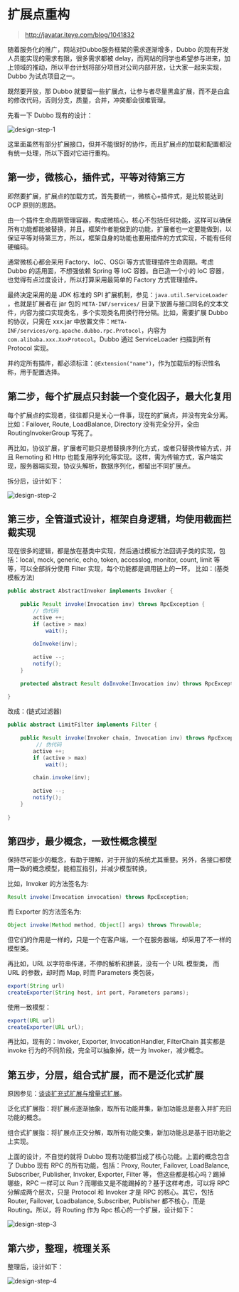 # 扩展点重构

> http://javatar.iteye.com/blog/1041832

随着服务化的推广，网站对Dubbo服务框架的需求逐渐增多，Dubbo 的现有开发人员能实现的需求有限，很多需求都被 delay，而网站的同学也希望参与进来，加上领域的推动，所以平台计划将部分项目对公司内部开放，让大家一起来实现，Dubbo 为试点项目之一。 

既然要开放，那 Dubbo 就要留一些扩展点，让参与者尽量黑盒扩展，而不是白盒的修改代码，否则分支，质量，合并，冲突都会很难管理。 

先看一下 Dubbo 现有的设计：

![design-step-1](../sources/images/design-step1.png)

这里面虽然有部分扩展接口，但并不能很好的协作，而且扩展点的加载和配置都没有统一处理，所以下面对它进行重构。

## 第一步，微核心，插件式，平等对待第三方 

即然要扩展，扩展点的加载方式，首先要统一，微核心+插件式，是比较能达到 OCP 原则的思路。

由一个插件生命周期管理容器，构成微核心，核心不包括任何功能，这样可以确保所有功能都能被替换，并且，框架作者能做到的功能，扩展者也一定要能做到，以保证平等对待第三方，所以，框架自身的功能也要用插件的方式实现，不能有任何硬编码。 

通常微核心都会采用 Factory、IoC、OSGi 等方式管理插件生命周期。考虑 Dubbo 的适用面，不想强依赖 Spring 等 IoC 容器。自已造一个小的 IoC 容器，也觉得有点过度设计，所以打算采用最简单的 Factory 方式管理插件。 

最终决定采用的是 JDK 标准的 SPI 扩展机制，参见：`java.util.ServiceLoader `，也就是扩展者在 jar 包的 `META-INF/services/` 目录下放置与接口同名的文本文件，内容为接口实现类名，多个实现类名用换行符分隔。比如，需要扩展 Dubbo 的协议，只需在 xxx.jar 中放置文件：`META-INF/services/org.apache.dubbo.rpc.Protocol`，内容为 `com.alibaba.xxx.XxxProtocol`。Dubbo 通过 ServiceLoader 扫描到所有 Protocol 实现。 

并约定所有插件，都必须标注：`@Extension("name")`，作为加载后的标识性名称，用于配置选择。

## 第二步，每个扩展点只封装一个变化因子，最大化复用 

每个扩展点的实现者，往往都只是关心一件事，现在的扩展点，并没有完全分离。比如：Failover, Route, LoadBalance, Directory 没有完全分开，全由 RoutingInvokerGroup 写死了。 

再比如，协议扩展，扩展者可能只是想替换序列化方式，或者只替换传输方式，并且 Remoting 和 Http 也能复用序列化等实现。这样，需为传输方式，客户端实现，服务器端实现，协议头解析，数据序列化，都留出不同扩展点。 

拆分后，设计如下：

![design-step-2](../sources/images/design-step2.png)


## 第三步，全管道式设计，框架自身逻辑，均使用截面拦截实现 

现在很多的逻辑，都是放在基类中实现，然后通过模板方法回调子类的实现，包括：local, mock, generic, echo, token, accesslog, monitor, count, limit 等等，可以全部拆分使用 Filter 实现，每个功能都是调用链上的一环。 比如：(基类模板方法) 

```java
public abstract AbstractInvoker implements Invoker {  
  
    public Result invoke(Invocation inv) throws RpcException {  
        // 伪代码  
        active ++;  
        if (active > max)  
            wait();  
          
        doInvoke(inv);  
          
        active --;  
        notify();  
    }  
      
    protected abstract Result doInvoke(Invocation inv) throws RpcException  
  
}  
```

改成：(链式过滤器)

```java
public abstract LimitFilter implements Filter {  
  
    public Result invoke(Invoker chain, Invocation inv) throws RpcException {  
         // 伪代码  
        active ++;  
        if (active > max)  
            wait();  
          
        chain.invoke(inv);  
          
        active --;  
        notify();  
    }  
  
}
```

## 第四步，最少概念，一致性概念模型

保持尽可能少的概念，有助于理解，对于开放的系统尤其重要。另外，各接口都使用一致的概念模型，能相互指引，并减少模型转换， 

比如，Invoker 的方法签名为: 

```java
Result invoke(Invocation invocation) throws RpcException;
```

而 Exporter 的方法签名为: 

```java
Object invoke(Method method, Object[] args) throws Throwable;  
```

但它们的作用是一样的，只是一个在客户端，一个在服务器端，却采用了不一样的模型类。

再比如，URL 以字符串传递，不停的解析和拼装，没有一个 URL 模型类， 而 URL 的参数，却时而 Map, 时而 Parameters 类包装，

```java
export(String url)  
createExporter(String host, int port, Parameters params);  
```

使用一致模型：

```java
export(URL url)  
createExporter(URL url);  
```

再比如，现有的：Invoker, Exporter, InvocationHandler, FilterChain 
 其实都是 invoke 行为的不同阶段，完全可以抽象掉，统一为 Invoker，减少概念。 

## 第五步，分层，组合式扩展，而不是泛化式扩展

原因参见：[谈谈扩充式扩展与增量式扩展](../principals/expansibility.md)。

泛化式扩展指：将扩展点逐渐抽象，取所有功能并集，新加功能总是套入并扩充旧功能的概念。 

组合式扩展指：将扩展点正交分解，取所有功能交集，新加功能总是基于旧功能之上实现。 

上面的设计，不自觉的就将 Dubbo 现有功能都当成了核心功能。上面的概念包含了 Dubbo 现有 RPC 的所有功能，包括：Proxy, Router, Failover, LoadBalance, Subscriber, Publisher, Invoker, Exporter, Filter 等， 
但这些都是核心吗？踢掉哪些，RPC 一样可以 Run？而哪些又是不能踢掉的？基于这样考虑，可以将 RPC 分解成两个层次，只是 Protocol 和 Invoker 才是 RPC 的核心。其它，包括 Router, Failover, Loadbalance, Subscriber, Publisher 都不核心，而是 Routing。所以，将 Routing 作为 Rpc 核心的一个扩展，设计如下：

![design-step-3](../sources/images/design-step3.png)

## 第六步，整理，梳理关系

整理后，设计如下：

![design-step-4](../sources/images/design-step4.png)


